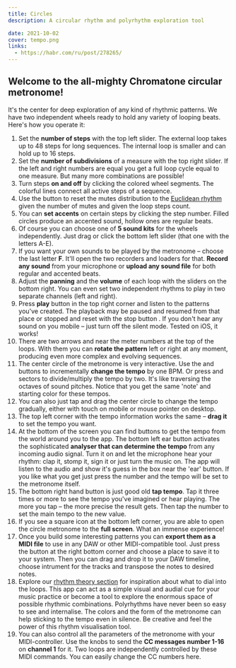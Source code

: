 ```yaml
---
title: Circles
description: A circular rhythm and polyrhythm exploration tool

date: 2021-10-02
cover: tempo.png
links:
  - https://habr.com/ru/post/278265/
---
```


<script setup>
import BeatCircle from './main.vue'
import MidiControls from './midi.vue'
</script>

<client-only >
  <beat-circle />
</client-only >

## Welcome to the all-mighty Chromatone circular metronome!

It's the center for deep exploration of any kind of rhythmic patterns. We have two independent wheels ready to hold any variety of looping beats. Here's how you operate it:

1. Set the **number of steps** with the top left slider. The external loop takes up to 48 steps for long sequences. The internal loop is smaller and can hold up to 16 steps.
2. Set the **number of subdivisions** of a measure with the top right slider. If the left and right numbers are equal you get a full loop cycle equal to one measure. But many more combinations are possible!
3. Turn steps **on and off** by clicking the colored wheel segments. The colorful lines connect all active steps of a sequence.
4. Use the <i class="p-3 mr-1 i-ic-baseline-refresh"></i> button to reset the mutes distribution to the [Euclidean rhythm](./../../../theory/rhythm/system/euclidean/index.md) given the number of mutes and given the loop steps count.
5. You can **set accents** on certain steps by clicking the step number. Filled circles produce an accented sound, hollow ones are regular beats.
6. Of course you can choose one of **5 sound kits** for the wheels independently. Just drag or click the bottom left slider (that one with the letters A-E).
7. If you want your own sounds to be played by the metronome – choose the last letter **F**. It'll open the two recorders and loaders for that. **Record any sound** from your microphone or **upload any sound file** for both regular and accented beats.
8. Adjust the **panning** <i class="p-3 mr-1 i-mdi-pan-horizontal"></i> and the **volume** <i class="p-3 mr-1 i-la-volume-up"></i> of each loop with the sliders on the bottom right. You can even set two independent rhythms to play in two separate channels (left and right).
9. Press **play** button <i class="p-3 mr-1 i-la-play"></i> in the top right corner and listen to the patterns you've created. The playback may be paused <i class="p-3 mr-1 i-la-pause"></i> and resumed from that place or stopped and reset with the stop button <i class="p-3 mr-1 i-la-stop"></i>. If you don't hear any sound on you mobile – just turn off the silent mode. Tested on iOS, it works!
10. There are two arrows <i class="p-3 mr-1 i-la-angle-left"></i> and <i class="p-3 mr-1 i-la-angle-right"></i> near the meter numbers at the top of the loops. With them you can **rotate the pattern** left or right at any moment, producing even more complex and evolving sequences.
11. The center circle of the metronome is very interactive. Use the <i class="p-3 mr-1 i-la-minus"></i> and <i class="p-3 mr-1 i-la-plus"></i> buttons to incrementally **change the tempo** by one BPM. Or press <i class="p-3 mr-1 i-la-slash"></i> and <i class="p-3 mr-1 i-la-times"></i> sectors to divide/multiply the tempo by two. It's like traversing the octaves of sound pitches. Notice that you get the same 'note' and starting color for these tempos.
12. You can also just tap and drag the center circle to change the tempo gradually, either with touch on mobile or mouse pointer on desktop.
13. The top left corner with the tempo information works the same – **drag it** to set the tempo you want.
14. At the bottom of the screen you can find buttons to get the tempo from the world around you to the app. The bottom left ear button <i class="p-3 mr-1 i-tabler-ear"></i> activates the sophisticated **analyser that can determine the tempo** from any incoming audio signal. Turn it on and let the microphone hear your rhythm: clap it, stomp it, sign it or just turn the music on. The app will listen to the audio and show it's guess in the box near the 'ear' button. If you like what you get just press the number and the tempo will be set to the metronome itself.
15. The bottom right hand button <i class="p-3 mr-1 i-fluent-tap-double-20-regular"></i>is just good old **tap tempo**. Tap it three times or more to see the tempo you've imagined or hear playing. The more you tap – the more precise the result gets. Then tap the number to set the main tempo to the new value.
16. If you see a square icon <i class="p-3 mr-1 i-la-expand"></i> at the bottom left corner, you are able to open the circle metronome to the **full screen**. What an immense experience!
17. Once you build some interesting patterns you can **export them as a MIDI file** to use in any DAW or other MIDI-compatible tool. Just press the <i class="p-3 mr-1 i-la-file-download"></i> button at the right bottom corner and choose a place to save it to your system. Then you can drag and drop it to your DAW timeline, choose intrument for the tracks and transpose the notes to desired notes.
18. Explore our [rhythm theory section](../../../theory/rhythm/index.md) for inspiration about what to dial into the loops. This app can act as a simple visual and audial cue for your music practice or become a tool to explore the enormous space of possible rhythmic combinations. Polyrhythms have never been so easy to see and internalise. The colors and the form of the metronome can help sticking to the tempo even in silence. Be creative and feel the power of this rhythm visualisation tool.
19. You can also control all the parameters of the metronome with your MIDI-controller. Use the knobs to send the **CC messages number 1-16** on **channel 1** for it. Two loops are independently controlled by these MIDI commands. You can easily change the CC numbers here.

<client-only >
  <midi-controls />
</client-only >
